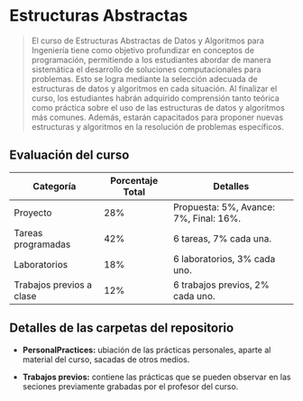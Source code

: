 # Estructuras Abstractas

> El curso de Estructuras Abstractas de Datos y Algoritmos para Ingeniería tiene como objetivo profundizar en conceptos de programación, permitiendo a los estudiantes abordar de manera sistemática el desarrollo de soluciones computacionales para problemas. Esto se logra mediante la selección adecuada de estructuras de datos y algoritmos en cada situación. Al finalizar el curso, los estudiantes habrán adquirido comprensión tanto teórica como práctica sobre el uso de las estructuras de datos y algoritmos más comunes. Además, estarán capacitados para proponer nuevas estructuras y algoritmos en la resolución de problemas específicos.



## Evaluación del curso


| Categoría                   | Porcentaje Total | Detalles                                      |
|-----------------------------|------------------|-----------------------------------------------|
| Proyecto                    | 28%              | Propuesta: 5%, Avance: 7%, Final: 16%.        |
| Tareas programadas          | 42%              | 6 tareas, 7% cada una.                        |
| Laboratorios                | 18%              | 6 laboratorios, 3% cada uno.                  |
| Trabajos previos a clase    | 12%              | 6 trabajos previos, 2% cada uno.              |

## Detalles de las carpetas del repositorio

* **PersonalPractices:** ubiación de las prácticas personales, aparte al material del curso, sacadas de otros medios.

* **Trabajos previos:** contiene las prácticas que se pueden observar en las seciones previamente grabadas por el profesor del curso. 